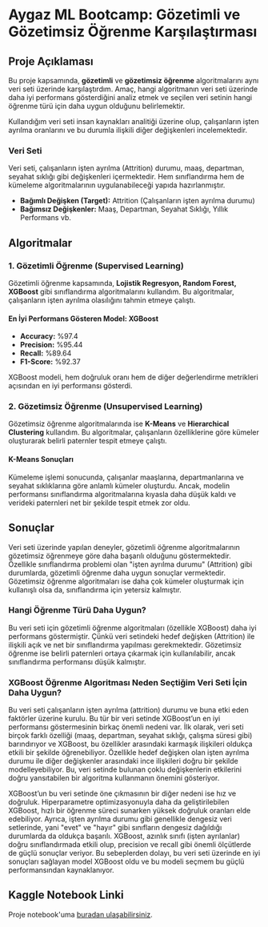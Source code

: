 # Aygaz ML Bootcamp: Gözetimli ve Gözetimsiz Öğrenme Karşılaştırması

## Proje Açıklaması
Bu proje kapsamında, **gözetimli** ve **gözetimsiz öğrenme** algoritmalarını aynı veri seti üzerinde karşılaştırdım. Amaç, hangi algoritmanın veri seti üzerinde daha iyi performans gösterdiğini analiz etmek ve seçilen veri setinin hangi öğrenme türü için daha uygun olduğunu belirlemektir.

Kullandığım veri seti insan kaynakları analitiği üzerine olup, çalışanların işten ayrılma oranlarını ve bu durumla ilişkili diğer değişkenleri incelemektedir.

### Veri Seti
Veri seti, çalışanların işten ayrılma (Attrition) durumu, maaş, departman, seyahat sıklığı gibi değişkenleri içermektedir. Hem sınıflandırma hem de kümeleme algoritmalarının uygulanabileceği yapıda hazırlanmıştır.

- **Bağımlı Değişken (Target):** Attrition (Çalışanların işten ayrılma durumu)
- **Bağımsız Değişkenler:** Maaş, Departman, Seyahat Sıklığı, Yıllık Performans vb.

## Algoritmalar

### 1. Gözetimli Öğrenme (Supervised Learning)
Gözetimli öğrenme kapsamında, **Lojistik Regresyon, Random Forest, XGBoost** gibi sınıflandırma algoritmalarını kullandım. Bu algoritmalar, çalışanların işten ayrılma olasılığını tahmin etmeye çalıştı.

#### En İyi Performans Gösteren Model: **XGBoost**
- **Accuracy:** %97.4
- **Precision:** %95.44
- **Recall:** %89.64
- **F1-Score:** %92.37

XGBoost modeli, hem doğruluk oranı hem de diğer değerlendirme metrikleri açısından en iyi performansı gösterdi.

### 2. Gözetimsiz Öğrenme (Unsupervised Learning)
Gözetimsiz öğrenme algoritmalarında ise **K-Means** ve **Hierarchical Clustering** kullandım. Bu algoritmalar, çalışanların özelliklerine göre kümeler oluşturarak belirli paternler tespit etmeye çalıştı.

#### K-Means Sonuçları
Kümeleme işlemi sonucunda, çalışanlar maaşlarına, departmanlarına ve seyahat sıklıklarına göre anlamlı kümeler oluşturdu. Ancak, modelin performansı sınıflandırma algoritmalarına kıyasla daha düşük kaldı ve verideki paternleri net bir şekilde tespit etmek zor oldu.

## Sonuçlar
Veri seti üzerinde yapılan deneyler, gözetimli öğrenme algoritmalarının gözetimsiz öğrenmeye göre daha başarılı olduğunu göstermektedir. Özellikle sınıflandırma problemi olan "işten ayrılma durumu" (Attrition) gibi durumlarda, gözetimli öğrenme daha uygun sonuçlar vermektedir. Gözetimsiz öğrenme algoritmaları ise daha çok kümeler oluşturmak için kullanışlı olsa da, sınıflandırma için yetersiz kalmıştır.

### Hangi Öğrenme Türü Daha Uygun?
Bu veri seti için gözetimli öğrenme algoritmaları (özellikle XGBoost) daha iyi performans göstermiştir. Çünkü veri setindeki hedef değişken (Attrition) ile ilişkili açık ve net bir sınıflandırma yapılması gerekmektedir. Gözetimsiz öğrenme ise belirli paternleri ortaya çıkarmak için kullanılabilir, ancak sınıflandırma performansı düşük kalmıştır.

### XGBoost Öğrenme Algoritması Neden Seçtiğim Veri Seti İçin Daha Uygun?
Bu veri seti çalışanların işten ayrılma (attrition) durumu ve buna etki eden faktörler üzerine kurulu. Bu tür bir veri setinde XGBoost’un en iyi performansı göstermesinin birkaç önemli nedeni var. İlk olarak, veri seti birçok farklı özelliği (maaş, departman, seyahat sıklığı, çalışma süresi gibi) barındırıyor ve XGBoost, bu özellikler arasındaki karmaşık ilişkileri oldukça etkili bir şekilde öğrenebiliyor. Özellikle hedef değişken olan işten ayrılma durumu ile diğer değişkenler arasındaki ince ilişkileri doğru bir şekilde modelleyebiliyor. Bu, veri setinde bulunan çoklu değişkenlerin etkilerini doğru yansıtabilen bir algoritma kullanmanın önemini gösteriyor.

XGBoost’un bu veri setinde öne çıkmasının bir diğer nedeni ise hız ve doğruluk. Hiperparametre optimizasyonuyla daha da geliştirilebilen XGBoost, hızlı bir öğrenme süreci sunarken yüksek doğruluk oranları elde edebiliyor. Ayrıca, işten ayrılma durumu gibi genellikle dengesiz veri setlerinde, yani "evet" ve "hayır" gibi sınıfların dengesiz dağıldığı durumlarda da oldukça başarılı. XGBoost, azınlık sınıfı (işten ayrılanlar) doğru sınıflandırmada etkili olup, precision ve recall gibi önemli ölçütlerde de güçlü sonuçlar veriyor. Bu sebeplerden dolayı, bu veri seti üzerinde en iyi sonuçları sağlayan model XGBoost oldu ve bu modeli seçmem bu güçlü performansından kaynaklanıyor.

## Kaggle Notebook Linki
Proje notebook'uma [buradan ulaşabilirsiniz](https://www.kaggle.com/code/zehrabak/ml-bootcamp2).
